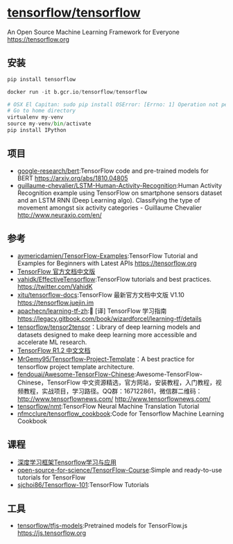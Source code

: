 # [tensorflow/tensorflow](https://github.com/tensorflow/tensorflow)

An Open Source Machine Learning Framework for Everyone https://tensorflow.org

## 安装

```python
pip install tensorflow

docker run -it b.gcr.io/tensorflow/tensorflow

# OSX El Capitan: sudo pip install OSError: [Errno: 1] Operation not permitted:El Capitan引入了SIP机制(System Integrity Protection)，默认下系统启用SIP系统完整性保护机制，无论是对于硬盘还是运行时的进程限制对系统目录的写操作
# Go to home directory
virtualenv my-venv
source my-venv/bin/activate
pip install IPython
```

## 项目

* [google-research/bert](https://github.com/google-research/bert):TensorFlow code and pre-trained models for BERT https://arxiv.org/abs/1810.04805
* [guillaume-chevalier/LSTM-Human-Activity-Recognition](https://github.com/guillaume-chevalier/LSTM-Human-Activity-Recognition):Human Activity Recognition example using TensorFlow on smartphone sensors dataset and an LSTM RNN (Deep Learning algo). Classifying the type of movement amongst six activity categories - Guillaume Chevalier http://www.neuraxio.com/en/

## 参考

* [aymericdamien/TensorFlow-Examples](https://github.com/aymericdamien/TensorFlow-Examples):TensorFlow Tutorial and Examples for Beginners with Latest APIs https://tensorflow.org
* [TensorFlow 官方文档中文版](http://wiki.jikexueyuan.com/project/tensorflow-zh/)
* [vahidk/EffectiveTensorflow](https://github.com/vahidk/EffectiveTensorflow):TensorFlow tutorials and best practices. https://twitter.com/VahidK
* [xitu/tensorflow-docs](https://github.com/xitu/tensorflow-docs):TensorFlow 最新官方文档中文版 V1.10 https://tensorflow.juejin.im
* [apachecn/learning-tf-zh](https://github.com/apachecn/learning-tf-zh):📖 [译] TensorFlow 学习指南 https://legacy.gitbook.com/book/wizardforcel/learning-tf/details
* [tensorflow/tensor2tensor](https://github.com/tensorflow/tensor2tensor)：Library of deep learning models and datasets designed to make deep learning more accessible and accelerate ML research.
* [TensorFlow R1.2 中文文档](http://cwiki.apachecn.org/pages/viewpage.action?pageId=10030122)
* [MrGemy95/Tensorflow-Project-Template](https://github.com/MrGemy95/Tensorflow-Project-Template)：A best practice for tensorflow project template architecture.
* [fendouai/Awesome-TensorFlow-Chinese](https://github.com/fendouai/Awesome-TensorFlow-Chinese):Awesome-TensorFlow-Chinese，TensorFlow 中文资源精选，官方网站，安装教程，入门教程，视频教程，实战项目，学习路径。QQ群：167122861，微信群二维码：http://www.tensorflownews.com/ http://www.tensorflownews.com/
* [tensorflow/nmt](https://github.com/tensorflow/nmt):TensorFlow Neural Machine Translation Tutorial
* [nfmcclure/tensorflow_cookbook](https://github.com/nfmcclure/tensorflow_cookbook):Code for Tensorflow Machine Learning Cookbook

## 课程

* [深度学习框架Tensorflow学习与应用](https://www.bilibili.com/video/av20542427)
* [open-source-for-science/TensorFlow-Course](https://github.com/open-source-for-science/TensorFlow-Course):Simple and ready-to-use tutorials for TensorFlow
* [sjchoi86/Tensorflow-101](https://github.com/sjchoi86/Tensorflow-101):TensorFlow Tutorials

## 工具

* [tensorflow/tfjs-models](https://github.com/tensorflow/tfjs-models):Pretrained models for TensorFlow.js https://js.tensorflow.org
